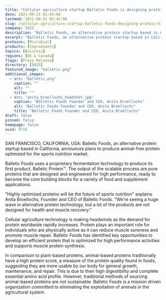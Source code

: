 ```yaml
---
title: "Cellular agriculture startup Balletic Foods is designing protein for high performance athletes"
date: 2021-09-21 02:43:08
lastmod: 2021-09-21 02:43:08
slug: /cellular-agriculture-startup-balletic-foods-designing-protein-high-performance-athletes
company: 5825
description: "Balletic Foods, an alternative protein startup based in California, announces plans to produce animal-free protein optimized for the sports nutrition market."
excerpt: "Balletic Foods, an alternative protein startup based in California, announces plans to produce animal-free protein optimized for the sports nutrition market."
proteins: [Microbial]
products: [Ingredients]
topics: [Business]
regions: [US & Canada]
flags: [Press Release]
directory: [5825]
featured_image: "balletic.png"
additional_images:
  - src: "balletic.png"
    caption: ""
    alt: ""
    title: ""
  - src: "anita_broellochs_headshot.jpg"
    caption: "Balletic Foods Founder and CEO, Anita Broellochs"
    alt: "Balletic Foods Founder and CEO, Anita Broellochs"
    title: "Balletic Foods Founder and CEO, Anita Broellochs"
draft: false
pinned: false
homepage: false
uuid: 9715
---
```

SAN FRANCISCO, CALIFORNIA, USA: Balletic Foods, an alternative protein
startup based in California, announces plans to produce animal-free
protein optimized for the sports nutrition market.

Balletic Foods uses a proprietary fermentation technology to produce its
first product, Balletic Protein™. The output of the scalable process are
pure proteins that are designed and engineered for high performance,
ready to become the core building blocks for a variety of food and
supplement applications.

"Highly optimized proteins will be the future of sports nutrition"
explains Anita Broellochs, Founder and CEO of Balletic Foods. "We're
seeing a huge wave in alternative protein technology, but a lot of the
products are not designed for health and muscle recovery."

Cellular agriculture technology is making headwinds as the demand for
protein worldwide rapidly increases. Protein plays an important role for
individuals who are physically active as it can reduce muscle soreness
and promote muscle repair. Balletic Foods has identified key
opportunities to develop an efficient protein that is optimized for high
performance activities and supports muscle protein synthesis.

In comparison to plant-based proteins, animal-based proteins
traditionally have a high protein score, a measure of the protein
quality found in foods, suggesting they are more usable by our body for
general growth, maintenance, and repair. This is due to their high
digestibility and complete essential amino acid profile. However,
traditional methods of sourcing animal-based proteins are not
sustainable. Balletic Foods is a mission driven organization committed
to eliminating the exploitation of animals in the agricultural system.
